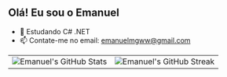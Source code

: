 ## Olá! Eu sou o Emanuel

- 🌱 Estudando C# .NET
- 📫 Contate-me no email: emanuelmgww@gmail.com

<table>
  <tr>
    <td align="center">
      <img src="https://github-readme-stats.vercel.app/api?username=emanuelmgww&theme=dark&show_icons=true&show_border=true&count_private=false" alt="Emanuel's GitHub Stats">
    </td>
    <td align="center">
      <img src="https://github-readme-streak-stats.herokuapp.com/?user=emanuelmgww&theme=dark&show_border=true" alt="Emanuel's GitHub Streak">
    </td>
  </tr>
</table>
